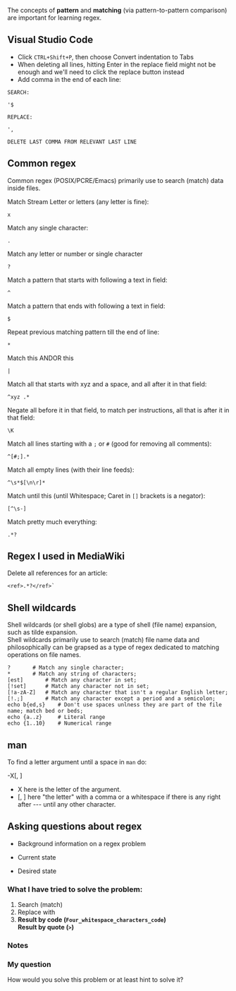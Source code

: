 The concepts of **pattern** and **matching** (via pattern-to-pattern comparison) are important for learning regex.

## Visual Studio Code

* Click `CTRL+Shift+P`, then choose Convert indentation to Tabs
* When deleting all lines, hitting Enter in the replace field might not be enough and we'll need to click the replace button instead
* Add comma in the end of each line:

```
SEARCH:

'$

REPLACE:

',

DELETE LAST COMMA FROM RELEVANT LAST LINE
```

## Common regex

Common regex (POSIX/PCRE/Emacs) primarily use to search (match) data inside files.

Match Stream Letter or letters (any letter is fine):

```
x
```

Match any single character:

```
.
```

Match any letter or number or single character

```
?
```

Match a pattern that starts with following a text in field:

```
^
```

Match a pattern that ends with following a text in field:

```
$
```

Repeat previous matching pattern till the end of line:

```
*
```

Match this ANDOR this

```
|
```

Match all that starts with xyz and a space, and all after it in that field:

```
^xyz .*
```

Negate all before it in that field, to match per instructions, all that is after it in that field:

```
\K
```

Match all lines starting with a `;` or `#` (good for removing all comments):

```
^[#;].*
```

Match all empty lines (with their line feeds):

```
^\s*$[\n\r]*
```

Match until this (until Whitespace; Caret in `[]` brackets is a negator):

```
[^\s-]
```

Match pretty much everything:

```
.*?
```	

## Regex I used in MediaWiki

Delete all references for an article:

```
<ref>.*?</ref>`
```

## Shell wildcards

Shell wildcards (or shell globs) are a type of shell (file name) expansion, such as tilde expansion.<br>
Shell wildcards primarily use to search (match) file name data and philosophically can be grapsed as a type of regex dedicated to matching operations on file names.

	? 		# Match any single character;
	* 		# Match any string of characters;
	[est] 		# Match any character in set;
	[!set] 		# Match any character not in set;
	[!a-zA-Z] 	# Match any character that isn't a regular English letter;
	[!.;] 		# Match any character except a period and a semicolon;
	echo b{ed,s} 	# Don't use spaces unlness they are part of the file name; match bed or beds;
	echo {a..z} 	# Literal range
	echo {1..10} 	# Numerical range

## man

To find a letter argument until a space in `man` do:

-X[, ]

* X here is the letter of the argument.
* [, ] here "the letter" with a comma or a whitespace if there is any right after --- until any other character.


## Asking questions about regex

* Background information on a regex problem

* Current state
* Desired state

### What I have tried to solve the problem:

1. Search (match)
1. Replace with
1. **Result by code (`Four_whitespace_characters_code`)**<br>
   **Result by quote (`>`)**

### Notes

### My question

How would you solve this problem or at least hint to solve it?
